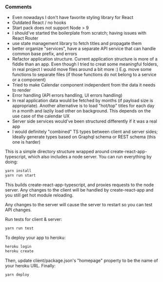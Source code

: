 ### Comments

* Even nowadays I don't have favorite styling library for React
* Outdated React / no hooks
* Start pack does not support Node > 9
* I should've started the boilerplate from scratch; having issues with 
React Router
* use state management library to fetch titles and propagate them
* better organize "services", have a separate API service that can handle common base prefix, and errors
* Refactor application structure. Current application structure is more of a fiddle than an app. Even though I tried to creat some meaningful folders, in real project I would move files around a bit more :)
E.g. move some functions to separate files (if those functions do not belong to a service or a component)
* Tried to make Calendar component independent from the data it needs to render
* Error handling (API errors handling, UI errors handling)
* In real application data would be fetched by months (if payload size is appropriate). 
Another alternative is to load "hot/top" titles for each day in a month and lazily load other on background.
This depends on the use case of the calendar UX
* Server side services would've been structured differently if it was a real app
* I would definitely "combined" TS types between client and server sides; Ideally generate types based on Graphql schema or REST schema (this one is harder)
 

This is a simple directory structure wrapped around create-react-app-typescript,
which also includes a node server. You can run everything by doing:

```sh
yarn install
yarn run start
```

This builds create-react-app-typescript, and proxies requests to the node server. Any changes
to the client will be handled by create-react-app and you still get hot module reloading.

Any changes to the server will cause the server to restart so you can test API changes.

Run tests for client & server:

```sh
yarn run test
```

To deploy your app to heroku:

```sh
heroku login
heroku create
```

Then, update client/package.json's "homepage" property to be the name of your heroku
URL. Finally:

```sh
yarn deploy
```
